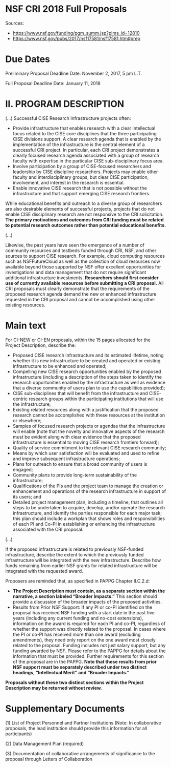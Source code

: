 # NSF CRI 2018 Full Proposals

Sources:
* https://www.nsf.gov/funding/pgm_summ.jsp?pims_id=12810
* https://www.nsf.gov/pubs/2017/nsf17581/nsf17581.htm#prep

# Due Dates

Preliminary Proposal Deadline Date: November 2, 2017, 5 pm L.T.

Full Proposal Deadline Date: January 11, 2018



#  II. PROGRAM DESCRIPTION 
(...)
Successful CISE Research Infrastructure projects often:

* Provide infrastructure that enables research with a clear intellectual focus related to the CISE core disciplines that the three participating CISE divisions support. A clear research agenda that is enabled by the implementation of the infrastructure is the central element of a successful CRI project. In particular, each CRI project demonstrates a clearly focused research agenda associated with a group of research faculty with expertise in the particular CISE sub-disciplinary focus area.
* Involve participation by a group of CISE-focused researchers and leadership by CISE discipline researchers. Projects may enable other faculty and interdisciplinary groups, but clear CISE participation, involvement, and interest in the research is essential.
* Enable innovative CISE research that is not possible without the infrastructure and that support emerging CISE research frontiers.

While educational benefits and outreach to a diverse group of researchers are also desirable elements of successful projects, projects that do not enable CISE disciplinary research are not responsive to the CRI solicitation. **The primary motivations and outcomes from CRI funding must be related to potential research outcomes rather than potential educational benefits.**

(...)

Likewise, the past years have seen the emergence of a number of community resources and testbeds funded through CRI, NSF, and other sources to support CISE research. For example, cloud computing resources such as NSFFutureCloud as well as the collection of cloud resources now available beyond those supported by NSF offer excellent opportunities for investigations and data management that do not require significant additional infrastructure investments. **Researchers should first consider use of currently available resources before submitting a CRI proposal.** All CRI proposals must clearly demonstrate that the requirements of the proposed research agenda demand the new or enhanced infrastructure requested in the CRI proposal and cannot be accomplished using other existing resources. 



# Main text

For CI-NEW or CI-EN proposals, within the 15 pages allocated for the Project Description, describe the:

* Proposed CISE research infrastructure and its estimated lifetime, noting whether it is new infrastructure to be created and operated or existing infrastructure to be enhanced and operated;
* Compelling new CISE research opportunities enabled by the proposed infrastructure (including a description of the steps taken to identify the research opportunities enabled by the infrastructure as well as evidence that a diverse community of users plan to use the capabilities provided);
* CISE sub-disciplines that will benefit from the infrastructure and CISE-centric research groups within the participating institutions that will use the infrastructure;
* Existing related resources along with a justification that the proposed research cannot be accomplished with these resources at the institution or elsewhere;
* Samples of focused research projects or agendas that the infrastructure will enable (note that the novelty and innovative aspects of the research must be evident along with clear evidence that the proposed infrastructure is essential to moving CISE research frontiers forward);
* Quality of service commitment to the relevant CISE research community;
* Means by which user satisfaction will be evaluated and used to refine and improve subsequent infrastructure operations;
* Plans for outreach to ensure that a broad community of users is engaged;
* Community plans to provide long-term sustainability of the infrastructure;
* Qualifications of the PIs and the project team to manage the creation or enhancement and operations of the research infrastructure in support of its users; and
* Detailed project management plan, including a timeline, that outlines all steps to be undertaken to acquire, develop, and/or operate the research infrastructure, and identify the parties responsible for each major task; this plan should include a workplan that shows roles and responsibilities of each PI and Co-PI in establishing or enhancing the infrastructure associated with the CRI proposal.

(...)

If the proposed infrastructure is related to previously NSF-funded infrastructure, describe the extent to which the previously funded infrastructure will be integrated with the new infrastructure. Describe how funds remaining from earlier NSF grants for related infrastructure will be integrated with the requested award.


Proposers are reminded that, as specified in PAPPG Chapter II.C.2.d:

* **The Project Description must contain, as a separate section within the narrative, a section labeled “Broader Impacts.”** This section should provide a discussion of the broader impacts of the proposed activities.
* Results from Prior NSF Support: If any PI or co-PI identified on the proposal has received NSF funding with a start date in the past five years (including any current funding and no-cost extensions), information on the award is required for each PI and co-PI, regardless of whether the support was directly related to the proposal. In cases where the PI or co-PI has received more than one award (excluding amendments), they need only report on the one award most closely related to the proposal. Funding includes not just salary support, but any funding awarded by NSF. Please refer to the PAPPG for details about the information that must be provided. Further requirements for this section of the proposal are in the PAPPG. **Note that these results from prior NSF support must be separately described under two distinct headings, “Intellectual Merit” and “Broader Impacts.”**

**Proposals without these two distinct sections within the Project Description may be returned without review.**



# Supplementary Documents
(1) List of Project Personnel and Partner Institutions (Note: In collaborative proposals, the lead institution should provide this information for all participants)

(2) Data Management Plan (required)

(3) Documentation of collaborative arrangements of significance to the proposal through Letters of Collaboration

